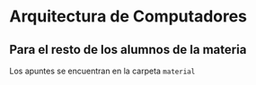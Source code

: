 # Arquitectura de Computadores

## Para el resto de los alumnos de la materia
Los apuntes se encuentran en la carpeta `material`
